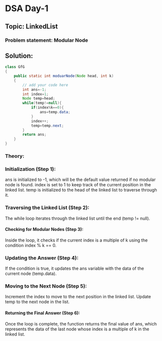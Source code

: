# DSA Day-1

## Topic: LinkedList
### Problem statement: Modular Node
## Solution:
```java
class GfG
{
    public static int moduarNode(Node head, int k)
    {
        // add your code here
        int ans=-1;
        int index=1;
        Node temp=head;
        while(temp!=null){
            if(index%k==0){
                ans=temp.data;
            }
            index++;
            temp=temp.next;
        }
        return ans;
    }
}

```

### Theory:
### Initialization (Step 1):

ans is initialized to -1, which will be the default value returned if no modular node is found.
index is set to 1 to keep track of the current position in the linked list.
temp is initialized to the head of the linked list to traverse through it.
### Traversing the Linked List (Step 2):

The while loop iterates through the linked list until the end (temp != null).
#### Checking for Modular Nodes (Step 3):

Inside the loop, it checks if the current index is a multiple of k using the condition index % k == 0.
### Updating the Answer (Step 4):

If the condition is true, it updates the ans variable with the data of the current node (temp.data).
### Moving to the Next Node (Step 5):

Increment the index to move to the next position in the linked list.
Update temp to the next node in the list.
#### Returning the Final Answer (Step 6):

Once the loop is complete, the function returns the final value of ans, which represents the data of the last node whose index is a multiple of k in the linked list.